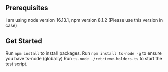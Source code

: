 ## Prerequisites
I am using node version 16.13.1, npm version 8.1.2
(Please use this version in case)


## Get Started
Run ```npm install``` to install packages.
Run ```npm install ts-node -g``` to ensure you have ts-node (globally)
Run ``ts-node ./retrieve-holders.ts`` to start the test script.